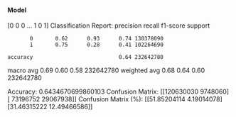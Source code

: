#### Model
[0 0 0 ... 1 0 1]
Classification Report:
              precision    recall  f1-score   support

           0       0.62      0.93      0.74 130378090
           1       0.75      0.28      0.41 102264690

    accuracy                           0.64 232642780
   macro avg       0.69      0.60      0.58 232642780
weighted avg       0.68      0.64      0.60 232642780

Accuracy: 0.6434670699860103
Confusion Matrix:
[[120630030   9748060]
 [ 73196752  29067938]]
Confusion Matrix (%):
[[51.85204114  4.19014078]
 [31.46315222 12.49466586]]
